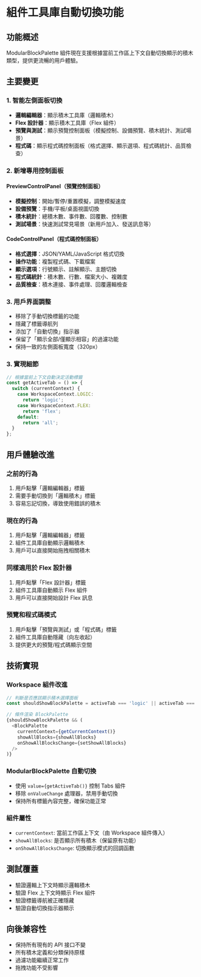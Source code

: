 # 組件工具庫自動切換功能

## 功能概述

ModularBlockPalette 組件現在支援根據當前工作區上下文自動切換顯示的積木類型，提供更流暢的用戶體驗。

## 主要變更

### 1. 智能左側面板切換
- **邏輯編輯器**：顯示積木工具庫（邏輯積木）
- **Flex 設計器**：顯示積木工具庫（Flex 組件）
- **預覽與測試**：顯示預覽控制面板（模擬控制、設備預覽、積木統計、測試場景）
- **程式碼**：顯示程式碼控制面板（格式選擇、顯示選項、程式碼統計、品質檢查）

### 2. 新增專用控制面板

#### PreviewControlPanel（預覽控制面板）
- **模擬控制**：開始/暫停/重置模擬，調整模擬速度
- **設備預覽**：手機/平板/桌面視圖切換
- **積木統計**：總積木數、事件數、回覆數、控制數
- **測試場景**：快速測試常見場景（新用戶加入、發送訊息等）

#### CodeControlPanel（程式碼控制面板）
- **格式選擇**：JSON/YAML/JavaScript 格式切換
- **操作功能**：複製程式碼、下載檔案
- **顯示選項**：行號顯示、註解顯示、主題切換
- **程式碼統計**：積木數、行數、檔案大小、複雜度
- **品質檢查**：積木連接、事件處理、回覆邏輯檢查

### 3. 用戶界面調整
- 移除了手動切換標籤的功能
- 隱藏了標籤導航列
- 添加了「自動切換」指示器
- 保留了「顯示全部/僅顯示相容」的過濾功能
- 保持一致的左側面板寬度（320px）

### 3. 實現細節

```typescript
// 根據當前上下文自動決定活動標籤
const getActiveTab = () => {
  switch (currentContext) {
    case WorkspaceContext.LOGIC:
      return 'logic';
    case WorkspaceContext.FLEX:
      return 'flex';
    default:
      return 'all';
  }
};
```

## 用戶體驗改進

### 之前的行為
1. 用戶點擊「邏輯編輯器」標籤
2. 需要手動切換到「邏輯積木」標籤
3. 容易忘記切換，導致使用錯誤的積木

### 現在的行為
1. 用戶點擊「邏輯編輯器」標籤
2. 組件工具庫自動顯示邏輯積木
3. 用戶可以直接開始拖拽相關積木

### 同樣適用於 Flex 設計器
1. 用戶點擊「Flex 設計器」標籤
2. 組件工具庫自動顯示 Flex 組件
3. 用戶可以直接開始設計 Flex 訊息

### 預覽和程式碼模式
1. 用戶點擊「預覽與測試」或「程式碼」標籤
2. 組件工具庫自動隱藏（向左收起）
3. 提供更大的預覽/程式碼顯示空間

## 技術實現

### Workspace 組件改進
```typescript
// 判斷是否應該顯示積木選擇面板
const shouldShowBlockPalette = activeTab === 'logic' || activeTab === 'flex';

// 條件渲染 BlockPalette
{shouldShowBlockPalette && (
  <BlockPalette
    currentContext={getCurrentContext()}
    showAllBlocks={showAllBlocks}
    onShowAllBlocksChange={setShowAllBlocks}
  />
)}
```

### ModularBlockPalette 自動切換
- 使用 `value={getActiveTab()}` 控制 Tabs 組件
- 移除 `onValueChange` 處理器，禁用手動切換
- 保持所有標籤內容完整，確保功能正常

### 組件屬性
- `currentContext`: 當前工作區上下文（由 Workspace 組件傳入）
- `showAllBlocks`: 是否顯示所有積木（保留原有功能）
- `onShowAllBlocksChange`: 切換顯示模式的回調函數

## 測試覆蓋

- 驗證邏輯上下文時顯示邏輯積木
- 驗證 Flex 上下文時顯示 Flex 組件
- 驗證標籤導航被正確隱藏
- 驗證自動切換指示器顯示

## 向後兼容性

- 保持所有現有的 API 接口不變
- 所有積木定義和分類保持原樣
- 過濾功能繼續正常工作
- 拖拽功能不受影響
